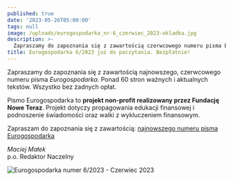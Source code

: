 ```yaml
---
published: true
date: '2023-05-26T05:00:00'
tags: null
image: /uploads/eurogospodarka_nr-6_czerwiec_2023-okladka.jpg
description: >-
  Zapraszamy do zapoznania się z zawartością czerwcowego numeru pisma Eurogospodarka. Ponad 60 stron ważnych i aktualnych tekstów. Do poczytania... bez opłat. 
title: Eurogospodarka 6/2023 już do poczytania. Bezpłatnie!
---
```


Zapraszamy do zapoznania się z zawartością najnowszego, czerwcowego numeru pisma *Eurogospodarka*. Ponad 60 stron ważnych i aktualnych tekstów. Wszystko bez żadnych opłat. 

Pismo Eurogospodarka to **projekt non-profit realizowany przez Fundację Nowe Teraz**. Projekt dotyczy propagowania edukacji finansowej i podnoszenie świadomości oraz walki z wykluczeniem finansowym.

Zapraszam do zapoznania się z zawartością: [najnowszego numeru pisma Eurogospodarka](https://eurogospodarka.eu/eurogospodarka-czerwiec-2023/)

*Maciej Małek*   
p.o. Redaktor Naczelny

![Eurogospodarka numer 6/2023 - Czerwiec 2023](/uploads/eurogospodarka_nr-6_czerwiec_2023-spis-tresci.jpg)
